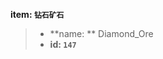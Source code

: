 <!-- BEGIN_AUTOGEN: do NOT edit in this block -->

**item: `钻石矿石`**

> * **name: ** Diamond_Ore
> * **id: `147`**

<!-- END_AUTOGEN-->
